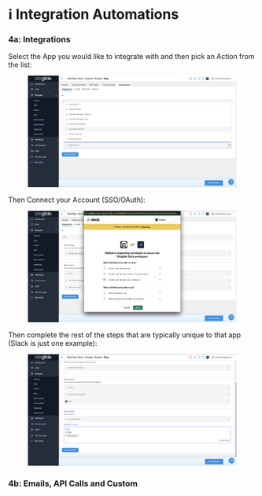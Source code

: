 # ℹ️ Integration Automations



### 4a: Integrations

Select the App you would like to integrate with and then pick an Action from the list:

<figure><img src="../../../.gitbook/assets/Siteglide-Automations-Integrations-Slack-Action.png" alt=""><figcaption></figcaption></figure>

Then Connect your Account (SSO/OAuth):

<figure><img src="../../../.gitbook/assets/Siteglide-Automations-Integrations-Slack-SSO2.png" alt=""><figcaption></figcaption></figure>

Then complete the rest of the steps that are typically unique to that app (Slack is just one example):

<figure><img src="../../../.gitbook/assets/Siteglide-Automations-Integrations-Slack-Action-Setup.png" alt=""><figcaption></figcaption></figure>

### 4b: Emails, API Calls and Custom
